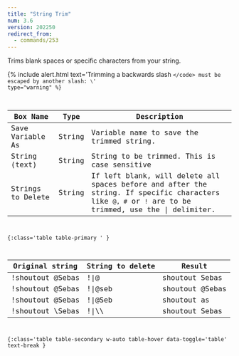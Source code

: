 ```yaml
---
title: "String Trim"
num: 3.6
version: 202250
redirect_from:
  - commands/253
---
```


Trims blank spaces or specific characters from your string.  

{% include alert.html text='Trimming a backwards slash <code>\</code> must be escaped by another slash: <code>\\</code>' type="warning" %} 


| Box Name | Type | Description | 
|-------|--------|--------|
|Save Variable As|String|Variable name to save the trimmed string.|
|String (text)|String|String to be trimmed. This is case sensitive|
|Strings to Delete|String|If left blank, will delete all spaces before and after the string. If specific characters like `@, #` or `!` are to be trimmed, use the \| delimiter. 
{:class='table table-primary ' }

| Original string |String to delete|Result| 
|-------|--------|--------|
|!shoutout @Sebas| !\|@ | shoutout Sebas|
|!shoutout @Sebas| !\|@seb | shoutout @Sebas|
|!shoutout @Sebas| !\|@Seb | shoutout as
|!shoutout \Sebas| !\|\\\ | shoutout Sebas
{:class='table table-secondary w-auto table-hover data-toggle='table' text-break }
